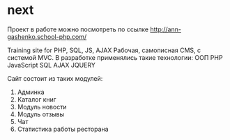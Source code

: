 # next
Проект в работе можно посмотреть по ссылке http://ann-gashenko.school-php.com/

Training site for PHP, SQL, JS, AJAX
Рабочая, самописная CMS, c  системой MVC.
В разработке применялись такие технологии:
ООП
PHP
JavaScript
SQL
AJAX
JQUERY

Сайт состоит из таких модулей:
1. Админка
2. Каталог книг
3. Модуль новости
4. Модуль отзывы
5. Чат
6. Статистика работы ресторана
